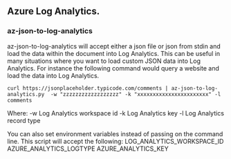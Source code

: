 ## Azure Log Analytics.

### az-json-to-log-analytics

az-json-to-log-analytics will accept either a json file or json from stdin and load the data within the document into Log Analytics.  This can be useful in many situations where you want to load custom JSON data into Log Analytics.  For instance the following command would query a website and load the data into Log Analytics.

`curl https://jsonplaceholder.typicode.com/comments | az-json-to-log-analytics.py  -w "zzzzzzzzzzzzzzzzzz" -k "xxxxxxxxxxxxxxxxxxxxxxx" -l comments `

Where:
  -w Log Analytics workspace id
  -k Log Analytics key
  -l Log Analytics record type
  
You can also set environment variables instead of passing on the command line.  This script will accept the following:
LOG_ANALYTICS_WORKSPACE_ID
AZURE_ANALYTICS_LOGTYPE
AZURE_ANALYTICS_KEY
